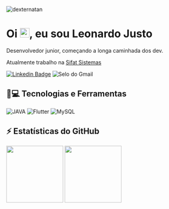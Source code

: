 <p align="left"><img src="https://komarev.com/ghpvc/?username=leonardo-justo" alt="dexternatan" /></p>


<h1 align = "justify"> Oi <img src="https://media.giphy.com/media/hvRJCLFzcasrR4ia7z/giphy.gif" width="25px">, eu sou Leonardo Justo</h1>
<p align = "justify">Desenvolvedor junior, começando a longa caminhada dos dev.</p>

Atualmente trabalho na [ Sifat Sistemas ](https://sifat.com.br/)

[![ Linkedin Badge ](https://img.shields.io/badge/-leonardoJusto-blue?style=flat-square&logo=Linkedin&logoColor=white&link=https://www.linkedin.com/in/leonardo-justo-b10b6b199/)](https://www.linkedin.com/in/leonardo-justo-b10b6b199/)
![ Selo do Gmail ](https://img.shields.io/badge/-leonardo2justo@gmail.com-c14438?style=flat-square&logo=Gmail&logoColor=white&link=mailto:leonardo2justo@gmail.com)

##  🚀💻 Tecnologias e Ferramentas

![ JAVA ](https://img.shields.io/badge/-JAVA-red?style=flat-square&logo=java)
![ Flutter ](https://img.shields.io/badge/-Flutter-blue?style=flat-square&logo=flutter)
![ MySQL ](https://img.shields.io/badge/-MySQL-black?style=flat-square&logo=mysql)

##  ⚡ Estatísticas do GitHub

<img height="150em" src="https://github-readme-stats.vercel.app/api?username=leonardo-justo&show_icons=true&theme=dark&include_all_commits=true&count_private=true"/>
  <img height="150em" src="https://github-readme-stats.vercel.app/api/top-langs/?username=leonardo-justo&layout=compact&langs_count=4&theme=dark"/>
